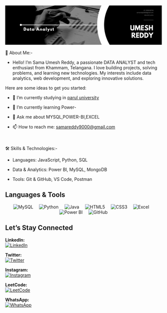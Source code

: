 ![Banner](asserts/Black-White-Modern-Minimalist-Data-Analyst-LinkedIn-Banner.png)


🚀 About Me:-
* Hello! I’m Sama Umesh Reddy, a passionate DATA ANALYST and tech enthusiast from Khammam, Telangana. I love building projects, solving problems, and learning new technologies. My interests include data analytics, web development, and exploring innovative solutions.



Here are some ideas to get you started:

- 🔭 I’m currently studying in [ parul university](https://paruluniversity.ac.in/)
  
- 🌱 I’m currently learning Power-

- 💬 Ask me about MYSQL,POWER-BI,EXCEL
  
- 📫 How to reach me: [samareddy9000@gmail.com](https://mail.google.com/mail/u/0/?tab=rm&ogbl#inbox)


<br>

🛠️ Skills & Technologies:-

* Languages: JavaScript, Python, SQL
   
* Data & Analytics: Power BI, MySQL, MongoDB
  
* Tools: Git & GitHub, VS Code, Postman

## Languages & Tools
<p align="center">
  <img src="https://cdn.jsdelivr.net/gh/devicons/devicon/icons/mysql/mysql-original.svg" width="40" style="margin-right:15px;" alt="MySQL" />
  <img src="https://cdn.jsdelivr.net/gh/devicons/devicon/icons/python/python-original.svg" width="40" style="margin-right:15px;" alt="Python" />
  <img src="https://cdn.jsdelivr.net/gh/devicons/devicon/icons/java/java-original.svg" width="40" style="margin-right:15px;" alt="Java" />
  <img src="https://cdn.jsdelivr.net/gh/devicons/devicon/icons/html5/html5-original.svg" width="40" style="margin-right:15px;" alt="HTML5" />
  <img src="https://cdn.jsdelivr.net/gh/devicons/devicon/icons/css3/css3-original.svg" width="40" style="margin-right:15px;" alt="CSS3" />
  <img src="https://cdn.jsdelivr.net/gh/simple-icons/simple-icons/icons/microsoftexcel.svg" width="40" style="margin-right:15px;" alt="Excel" />
  <img src="https://cdn.jsdelivr.net/gh/simple-icons/simple-icons/icons/powerbi.svg" width="40" style="margin-right:15px;" alt="Power BI" />
  <img src="https://cdn.jsdelivr.net/gh/devicons/devicon/icons/github/github-original.svg" width="40" alt="GitHub" />
</p>

## Let’s Stay Connected

**LinkedIn:**  
[![LinkedIn](https://img.shields.io/badge/LinkedIn-0077B5?style=flat&logo=linkedin&logoColor=white)](https://www.linkedin.com/in/sama-umesh-reddy)

**Twitter:**  
[![Twitter](https://img.shields.io/badge/Twitter-1DA1F2?style=flat&logo=twitter&logoColor=white)](https://twitter.com/SamaReddy15)

**Instagram:**  
[![Instagram](https://img.shields.io/badge/Instagram-E4405F?style=flat&logo=instagram&logoColor=white)](https://www.instagram.com/umesh_sama)

**LeetCode:**  
[![LeetCode](https://img.shields.io/badge/LeetCode-FFA116?style=flat&logo=leetcode&logoColor=black)](https://leetcode.com/u/umesh_sama755485/)

**WhatsApp:**  
[![WhatsApp](https://img.shields.io/badge/WhatsApp-25D366?style=flat&logo=whatsapp&logoColor=white)](https://wa.me/919000438748)











